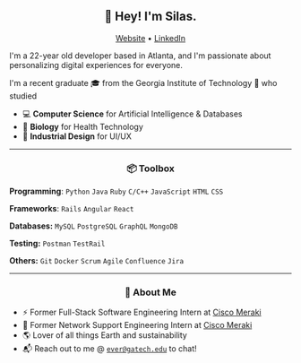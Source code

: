 <h2 align="center">👋 Hey! I'm Silas.</h2>
<p align="center">
  <a href="https://silas-ever.github.io/">Website</a> •
  <a href="https://linkedin.com/in/silas-ever/">LinkedIn</a>
</p>


I'm a 22-year old  developer based in Atlanta, and I'm passionate about personalizing digital experiences for everyone.

I'm a recent graduate 🎓 from the Georgia Institute of Technology 🐝 who studied
- 💻 **Computer Science** for Artificial Intelligence & Databases
- 🧬 **Biology** for Health Technology
- 🎨 **Industrial Design** for UI/UX

-------
<h3 align="center">📦 Toolbox</h3>

**Programming**: `Python` `Java` `Ruby` `C/C++` `JavaScript` `HTML` `CSS`

**Frameworks**: `Rails` `Angular` `React`

**Databases:** `MySQL` `PostgreSQL` `GraphQL` `MongoDB`

**Testing:** `Postman` `TestRail`

**Others:** `Git` `Docker` `Scrum` `Agile` `Confluence` `Jira`

-------
<h3 align="center">🍎 About Me</h3>

- ⚡ Former Full-Stack Software Engineering Intern at [Cisco Meraki](https://meraki.cisco.com/)
- 📱 Former Network Support Engineering Intern at [Cisco Meraki](https://meraki.cisco.com/)
- 🌎 Lover of all things Earth and sustainability
- 📬 Reach out to me @ [`ever@gatech.edu`](mailto:ever@gatech.edu) to chat!

<!-- Additional Info
-------
<h3 align="center">📊 Statistics</h3>

<p><img align="left" src="https://github-readme-stats.vercel.app/api/top-langs?username=silas-ever&show_icons=true&locale=en&layout=compact" alt="silas-ever" /></p>
<p><img align="right" src="https://github-readme-streak-stats.herokuapp.com/?user=silas-ever&" alt="silas-ever" /></p>
-->
